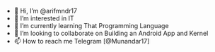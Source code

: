 - 👋 Hi, I’m @arifmndr17
- 👀 I’m interested in IT
- 🌱 I’m currently learning That Programming Language
- 💞️ I’m looking to collaborate on Building an Android App and Kernel
- 📫 How to reach me Telegram [@Munandar17]

<!---
arifmndr17/arifmndr17 is a ✨ special ✨ repository because its `README.md` (this file) appears on your GitHub profile.
You can click the Preview link to take a look at your changes.
--->
